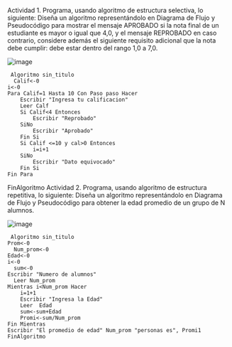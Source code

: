 Actividad 1. Programa, usando algoritmo de estructura selectiva, lo siguiente:
Diseña un algoritmo representándolo en Diagrama de Flujo y Pseudocódigo para mostrar el mensaje APROBADO si la nota final de un estudiante es mayor o igual que 4,0,
y el mensaje REPROBADO en caso contrario, considere además el siguiente requisito adicional que la nota debe cumplir: debe estar dentro del rango 1,0 a 7,0.

![image](https://user-images.githubusercontent.com/103463256/166519820-a14b9e37-8c66-4e9a-9d82-35e1924b569a.png)

     Algoritmo sin_titulo
	  Calif<-0
   	i<-0
   	Para Calif=1 Hasta 10 Con Paso paso Hacer
	  	Escribir "Ingresa tu calificacion"
	  	Leer Calf
	   	Si Calif<4 Entonces
		  	Escribir "Reprobado"
		SiNo
			Escribir "Aprobado"
		Fin Si
		Si Calif <=10 y cal>0 Entonces
			i=i+1 
		SiNo
			Escribir "Dato equivocado"
		Fin Si
	Fin Para
FinAlgoritmo
Actividad 2. Programa, usando algoritmo de estructura repetitiva, lo siguiente:
Diseña un algoritmo representándolo en Diagrama de Flujo y Pseudocódigo para obtener la edad promedio de un grupo de N alumnos.

![image](https://user-images.githubusercontent.com/103463256/166521581-668c1e57-aaae-46de-a78f-b1df25689c83.png)


     Algoritmo sin_titulo
   	Prom<-0
	  Num_prom<-0
   	Edad<-0
  	i<-0
	  sum<-0
  	Escribir "Numero de alumnos"
	  Leer Num_prom
   	Mientras i<Num_prom Hacer
		i=1+1
		Escribir "Ingresa la Edad"
		Leer  Edad
		sum<-sum+Edad
		Promi<-sum/Num_prom
	Fin Mientras
	Escribir "El promedio de edad" Num_prom "personas es", Promi1
    FinAlgoritmo

